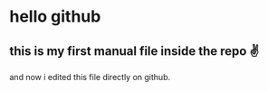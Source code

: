 # hello github
this is my first manual file inside the repo ✌️
---
and now i edited this file directly on github.
